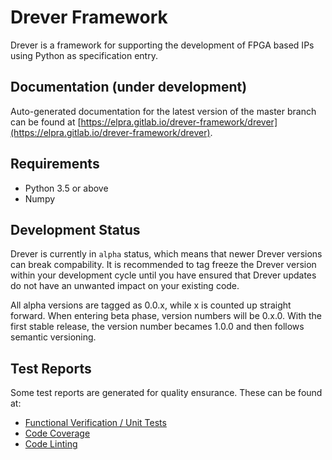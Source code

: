 # Drever Framework

Drever is a framework for supporting the development of FPGA based IPs using Python as specification entry.

## Documentation (under development)

Auto-generated documentation for the latest version of the master branch can be found at [https://elpra.gitlab.io/drever-framework/drever](https://elpra.gitlab.io/drever-framework/drever).

## Requirements

- Python 3.5 or above
- Numpy

## Development Status

Drever is currently in `alpha` status, which means that newer Drever versions can break compability. It is recommended to
tag freeze the Drever version within your development cycle until you have ensured that Drever updates do not have an
unwanted impact on your existing code.

All alpha versions are tagged as 0.0.x, while x is counted up straight forward. When entering beta phase, version numbers
will be 0.x.0. With the first stable release, the version number becames 1.0.0 and then follows semantic versioning.

## Test Reports

Some test reports are generated for quality ensurance. These can be found at:

- [Functional Verification / Unit Tests](https://elpra.gitlab.io/drever-framework/drever/reports/tests)
- [Code Coverage](https://elpra.gitlab.io/drever-framework/drever/reports/coverage)
- [Code Linting](https://elpra.gitlab.io/drever-framework/drever/reports/lint)
